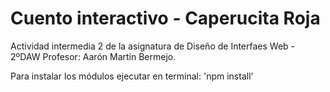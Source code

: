 # Cuento interactivo - Caperucita Roja

Actividad intermedia 2 de la asignatura de Diseño de Interfaes Web - 2ºDAW
Profesor: Aarón Martín Bermejo.

Para instalar los módulos ejecutar en terminal: 'npm install'